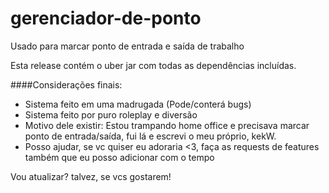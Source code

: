 # gerenciador-de-ponto
Usado para marcar ponto de entrada e saída de trabalho

Esta release contém o uber jar com todas as dependências incluídas.

####Considerações finais:

- Sistema feito em uma madrugada (Pode/conterá bugs)
- Sistema feito por puro roleplay e diversão
- Motivo dele existir: Estou trampando home office e precisava marcar ponto de entrada/saída, fui lá e escrevi o meu próprio, kekW.
- Posso ajudar, se vc quiser eu adoraria <3, faça as requests de features também que eu posso adicionar com o tempo

Vou atualizar? talvez, se vcs gostarem!